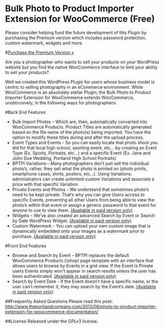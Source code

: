 Bulk Photo to Product Importer Extension for WooCommerce (Free)
===============================================================
Please consider helping fund the future development of this Plugin by purchasing the Premium version which includes password protection, custom watermark, widgets and more.

#[Purchase the Premium Version &#187;](www.theportlandcompany.com/shop/custom-web-applications/photo-to-product-importer-wordpress-plugin-for-woocommerce/)

Are you a photographer who wants to sell your products on your WordPress website but you find the native WooCommerce interface to limit your ability to sell your products?

Well we created this WordPress Plugin for users whose business model is centric to selling photography in an eCommerce environment. While WooCommerce is an absolutely stellar Plugin; the Bulk Photo to Product Importer Extension for WooCommerce extends WooCommerce, unobtrusively, in the following ways for photographers:

#Back End Features
* Bulk Import Photos – Which are, then, automatically converted into WooCommerce Products. Product Titles are automatically generated based on the file name of the photo(s) being imported. You have the option to modify these titles during and after the upload process.
* Event Types and Events - So you can easily locate that photo shoot you did for that local high school, sporting event, etc… by creating an Event Type (Ex. Sports, Portraits, etc…) and a specific Event (Ex. Jane and John Doe Wedding, Portland High School Portraits)
* BPTPI Variations – Many photographers don’t just sell the individual photo’s, rather, they sell what the photo is printed on (photo prints, smartphone cases, shirts, posters, etc…). Using Variations: administrators can create unlimited custom Variations and associate a price with that specific Variation. 
* Private Events and Photos - We understand that sometimes photo’s need to be kept private. That’s why you can give Users access to specific Events, preventing all other Users from being able to view the photo’s within that event or assign a generic password to that event for anyone to use to view them. [(Available in paid version only)](www.theportlandcompany.com/shop/custom-web-applications/photo-to-product-importer-wordpress-plugin-for-woocommerce/)
* Widgets – We’ve also created an advanced Search by Event or Search by Date WordPress Widget. [(Available in paid version only)](www.theportlandcompany.com/shop/custom-web-applications/photo-to-product-importer-wordpress-plugin-for-woocommerce/)
* Custom Watermark - You can upload your own custom image that is dynamically embedded onto your images as a watermark prior to purchase. [(Available in paid version only)](www.theportlandcompany.com/shop/custom-web-applications/photo-to-product-importer-wordpress-plugin-for-woocommerce/)

#Front End Features
* Browse and Search by Event – BPTPI replaces the default WooCommerce Products (/shop) page template with an interface that allows users to browse by Events in a grid view. If the Event is Private users Events simply won’t appear in search results unless the user has been authenticated. [(Available in paid version only)](www.theportlandcompany.com/shop/custom-web-applications/photo-to-product-importer-wordpress-plugin-for-woocommerce/)
* Search by Event Date - If the Event doesn’t have a specific name, or the user can’t remember it, they may search by the Event’s date. [(Available in paid version only)](www.theportlandcompany.com/shop/custom-web-applications/photo-to-product-importer-wordpress-plugin-for-woocommerce/)

##Frequently Asked Questions
Please read this post: http://www.theportlandcompany.com/2013/08/photo-to-product-importer-extension-for-woocommerce-documentation/

##License
Released under the GPLv3 license.